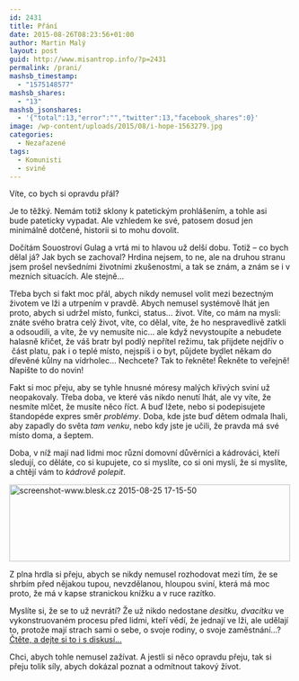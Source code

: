 ```yaml
---
id: 2431
title: Přání
date: 2015-08-26T08:23:56+01:00
author: Martin Malý
layout: post
guid: http://www.misantrop.info/?p=2431
permalink: /prani/
mashsb_timestamp:
  - "1575148577"
mashsb_shares:
  - "13"
mashsb_jsonshares:
  - '{"total":13,"error":"","twitter":13,"facebook_shares":0}'
image: /wp-content/uploads/2015/08/i-hope-1563279.jpg
categories:
  - Nezařazené
tags:
  - Komunisti
  - svině
---
```

Víte, co bych si opravdu přál?

<!--more-->

Je to těžký. Nemám totiž sklony k patetickým prohlášením, a tohle asi bude pateticky vypadat. Ale vzhledem ke své, patosem dosud jen minimálně dotčené, historii si to mohu dovolit.

Dočítám Souostroví Gulag a vrtá mi to hlavou už delší dobu. Totiž &#8211; co bych dělal já? Jak bych se zachoval? Hrdina nejsem, to ne, ale na druhou stranu jsem prošel nevšedními životními zkušenostmi, a tak se znám, a znám se i v mezních situacích. Ale stejně&#8230;

Třeba bych si fakt moc přál, abych nikdy nemusel volit mezi bezectným životem ve lži a utrpením v pravdě. Abych nemusel systémově lhát jen proto, abych si udržel místo, funkci, status&#8230; život. Víte, co mám na mysli: znáte svého bratra celý život, víte, co dělal, víte, že ho nespravedlivě zatkli a odsoudili, a víte, že vy nemusíte nic&#8230; ale když nevystoupíte a nebudete halasně křičet, že váš bratr byl podlý nepřítel režimu, tak přijdete nejdřív o  část platu, pak i o teplé místo, nejspíš i o byt, půjdete bydlet někam do dřevěné kůlny na vídrholec&#8230; Nechcete? Tak to řekněte! Řekněte to veřejně! Napište to do novin!

Fakt si moc přeju, aby se tyhle hnusné móresy malých křivých sviní už neopakovaly. Třeba doba, ve které vás nikdo nenutí lhát, ale vy víte, že nesmíte mlčet, že musíte něco říct. A buď lžete, nebo si podepisujete štandopéde expres směr _problémy_. Doba, kde jste buď dětem odmala lhali, aby zapadly do světa _tam venku_, nebo kdy jste je učili, že pravda má své místo doma, a šeptem.

Doba, v níž mají nad lidmi moc různí domovní důvěrníci a kádrováci, kteří sledují, co děláte, co si kupujete, co si myslíte, co si oni myslí, že si myslíte, a chtějí vám to _kádrově polepit_.

[<img class="aligncenter size-medium wp-image-2432" src="http://www.misantrop.info/wp-content/uploads/2015/08/screenshot-www.blesk_.cz-2015-08-25-17-15-50-500x137.png" alt="screenshot-www.blesk.cz 2015-08-25 17-15-50" width="500" height="137" srcset="https://www.misantrop.info/wp-content/uploads/2015/08/screenshot-www.blesk_.cz-2015-08-25-17-15-50-500x137.png 500w, https://www.misantrop.info/wp-content/uploads/2015/08/screenshot-www.blesk_.cz-2015-08-25-17-15-50-200x55.png 200w, https://www.misantrop.info/wp-content/uploads/2015/08/screenshot-www.blesk_.cz-2015-08-25-17-15-50.png 612w" sizes="(max-width: 500px) 100vw, 500px" />](http://www.misantrop.info/wp-content/uploads/2015/08/screenshot-www.blesk_.cz-2015-08-25-17-15-50.png)

Z plna hrdla si přeju, abych se nikdy nemusel rozhodovat mezi tím, že se shrbím před nějakou tupou, nevzdělanou, hloupou sviní, která má moc proto, že má v kapse stranickou knížku a v ruce razítko.

Myslíte si, že se to už nevrátí? Že už nikdo nedostane _desítku, dvacítku_ ve vykonstruovaném procesu před lidmi, kteří vědí, že jednají ve lži, ale udělají to, protože mají strach sami o sebe, o svoje rodiny, o svoje zaměstnání&#8230;? [Čtěte, a dejte si to i s diskusí&#8230;](http://www.lidovky.cz/bojoval-proti-anexi-krymu-rusky-soud-posila-rezisera-sencova-na-20-let-do-vezeni-g02-/zpravy-svet.aspx?c=A150825_140310_ln_zahranici_msl)

Chci, abych tohle nemusel zažívat. A jestli si něco opravdu přeju, tak si přeju tolik síly, abych dokázal poznat a odmítnout takový život.